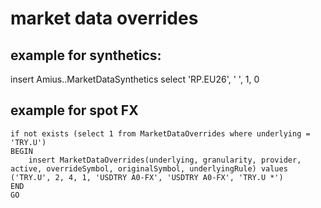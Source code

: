 # market data overrides

## example for synthetics:

insert Amius..MarketDataSynthetics
select 'RP.EU26', '<AmiusSynthetic type="future" name="RP.EQ25">
  <Parameters>
    <Parameter type="contract" name="RPQ25" />
  </Parameters>
  <Operations>
    <!-- this is a function held inside the plugin directory -->
    <Operation type="defined" parameters="p1" name="Inverse" formula="p1 == 0 ? 0 : 1/p1" />
    <Operation type="passthrough" parameters="pThrough" name="PassThrough" />
  </Operations>
  <Outputs>
    <Output name="bid" parameters="[RPQ25].[ask]" operation="Inverse" />
    <Output name="ask" parameters="[RPQ25].[bid]" operation="Inverse" />
    <Output name="recent" parameters="[RPQ25].[recent]" operation="Inverse" />
    <Output name="prev" parameters="[RPQ25].[prev]" operation="Inverse" />
    <Output name="oldsettle" parameters="[RPQ25].[oldsettle]" operation="Inverse" />
    <Output name="newsettle" parameters="[RPQ25].[newsettle]" operation="Inverse" />
    <Output name="high" parameters="[RPQ25].[high]" operation="Inverse" />
    <Output name="low" parameters="[RPQ25].[low]" operation="Inverse" />
    <Output name="open" parameters="[RPQ25].[open]" operation="Inverse" />
    <Output name="close" parameters="[RPQ25].[close]" operation="Inverse" />
    <Output name="desc" parameters="EURGBP Synthetic" operation="PassThrough" />
    <Output name="time" parameters="[RPQ25].[time]" operation="PassThrough" />
    <Output name="exp" parameters="[RPQ25].[exp]" operation="PassThrough" />
  </Outputs>
</AmiusSynthetic>', 1, 0

## example for spot FX

```
if not exists (select 1 from MarketDataOverrides where underlying = 'TRY.U')
BEGIN
    insert MarketDataOverrides(underlying, granularity, provider, active, overrideSymbol, originalSymbol, underlyingRule) values ('TRY.U', 2, 4, 1, 'USDTRY A0-FX', 'USDTRY A0-FX', 'TRY.U *')
END
GO
```
